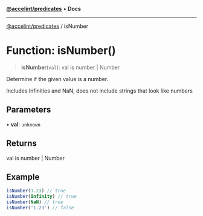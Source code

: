 [**@accelint/predicates**](../README.md) • **Docs**

***

[@accelint/predicates](../README.md) / isNumber

# Function: isNumber()

> **isNumber**(`val`): val is number \| Number

Determine if the given value is a number.

Includes Infinities and NaN, does not include strings that look like numbers

## Parameters

• **val**: `unknown`

## Returns

val is number \| Number

## Example

```ts
isNumber(1.23) // true
isNumber(Infinity) // true
isNumber(NaN) // true
isNumber('1.23') // false
```
